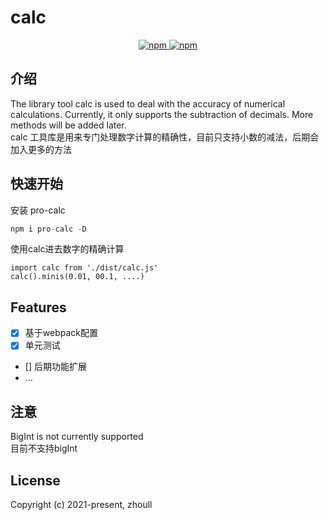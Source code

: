 # calc
<p align="center">
  <a href="https://img.shields.io/npm/v/pro-calc" title="Version">
   <img alt="npm" src="https://img.shields.io/npm/v/pro-calc?label=pro-calc">
  </a>
  <a href="https://npmjs.com/package/pro-calc title="Downloads">
    <img alt="npm" src="https://img.shields.io/npm/dm/pro-calc">
  </a>
</p>

## 介绍 

The library tool calc is used to deal with the accuracy of numerical calculations. Currently, it only supports the subtraction of decimals. More methods will be added later.<br />
calc 工具库是用来专门处理数字计算的精确性，目前只支持小数的减法，后期会加入更多的方法

## 快速开始
安装 pro-calc
```js
npm i pro-calc -D
```
使用calc进去数字的精确计算
```code 
import calc from './dist/calc.js'
calc().minis(0.01, 00.1, ....)
```
## Features
- [x] 基于webpack配置
- [x] 单元测试
- [] 后期功能扩展
- ...

## 注意
BigInt is not currently supported <br/>
目前不支持bigInt

## License

Copyright (c) 2021-present, zhoull
